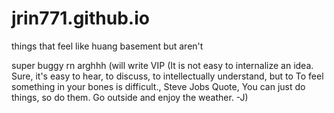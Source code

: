 # jrin771.github.io

things that feel like huang basement but aren't


super buggy rn arghhh (will write VIP (It is not easy to internalize an idea. Sure, it's easy to hear, to discuss, to intellectually understand, but to To feel something in your bones is difficult., Steve Jobs Quote, You can just do things, so do them. Go outside and enjoy the weather. -J) 


